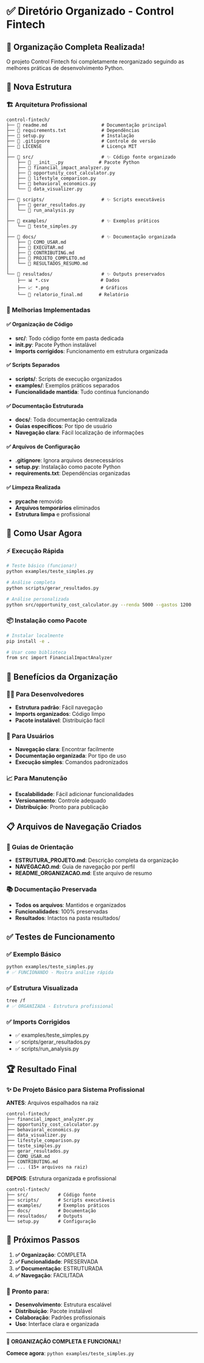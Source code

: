 # ✅ Diretório Organizado - Control Fintech

## 🎉 Organização Completa Realizada!

O projeto Control Fintech foi completamente reorganizado seguindo as melhores práticas de desenvolvimento Python.

## 📁 Nova Estrutura

### 🏗️ Arquitetura Profissional
```
control-fintech/
├── 📄 readme.md                    # Documentação principal
├── 📄 requirements.txt             # Dependências
├── 📄 setup.py                     # Instalação
├── 📄 .gitignore                   # Controle de versão
├── 📄 LICENSE                      # Licença MIT
│
├── 📂 src/                         # ✨ Código fonte organizado
│   ├── 📄 __init__.py             # Pacote Python
│   ├── 📄 financial_impact_analyzer.py
│   ├── 📄 opportunity_cost_calculator.py
│   ├── 📄 lifestyle_comparison.py
│   ├── 📄 behavioral_economics.py
│   └── 📄 data_visualizer.py
│
├── 📂 scripts/                     # ✨ Scripts executáveis
│   ├── 📄 gerar_resultados.py
│   └── 📄 run_analysis.py
│
├── 📂 examples/                    # ✨ Exemplos práticos
│   └── 📄 teste_simples.py
│
├── 📂 docs/                        # ✨ Documentação organizada
│   ├── 📄 COMO_USAR.md
│   ├── 📄 EXECUTAR.md
│   ├── 📄 CONTRIBUTING.md
│   ├── 📄 PROJETO_COMPLETO.md
│   └── 📄 RESULTADOS_RESUMO.md
│
└── 📂 resultados/                  # ✨ Outputs preservados
    ├── 📊 *.csv                   # Dados
    ├── 📈 *.png                   # Gráficos
    └── 📄 relatorio_final.md      # Relatório
```

### 🔧 Melhorias Implementadas

#### ✅ Organização de Código
- **src/**: Todo código fonte em pasta dedicada
- **__init__.py**: Pacote Python instalável
- **Imports corrigidos**: Funcionamento em estrutura organizada

#### ✅ Scripts Separados
- **scripts/**: Scripts de execução organizados
- **examples/**: Exemplos práticos separados
- **Funcionalidade mantida**: Tudo continua funcionando

#### ✅ Documentação Estruturada
- **docs/**: Toda documentação centralizada
- **Guias específicos**: Por tipo de usuário
- **Navegação clara**: Fácil localização de informações

#### ✅ Arquivos de Configuração
- **.gitignore**: Ignora arquivos desnecessários
- **setup.py**: Instalação como pacote Python
- **requirements.txt**: Dependências organizadas

#### ✅ Limpeza Realizada
- **__pycache__** removido
- **Arquivos temporários** eliminados
- **Estrutura limpa** e profissional

## 🚀 Como Usar Agora

### ⚡ Execução Rápida
```bash
# Teste básico (funciona!)
python examples/teste_simples.py

# Análise completa
python scripts/gerar_resultados.py

# Análise personalizada
python src/opportunity_cost_calculator.py --renda 5000 --gastos 1200
```

### 📦 Instalação como Pacote
```bash
# Instalar localmente
pip install -e .

# Usar como biblioteca
from src import FinancialImpactAnalyzer
```

## 🎯 Benefícios da Organização

### 👨‍💻 Para Desenvolvedores
- **Estrutura padrão**: Fácil navegação
- **Imports organizados**: Código limpo
- **Pacote instalável**: Distribuição fácil

### 👥 Para Usuários
- **Navegação clara**: Encontrar facilmente
- **Documentação organizada**: Por tipo de uso
- **Execução simples**: Comandos padronizados

### 📈 Para Manutenção
- **Escalabilidade**: Fácil adicionar funcionalidades
- **Versionamento**: Controle adequado
- **Distribuição**: Pronto para publicação

## 📋 Arquivos de Navegação Criados

### 🧭 Guias de Orientação
- **ESTRUTURA_PROJETO.md**: Descrição completa da organização
- **NAVEGACAO.md**: Guia de navegação por perfil
- **README_ORGANIZACAO.md**: Este arquivo de resumo

### 📚 Documentação Preservada
- **Todos os arquivos**: Mantidos e organizados
- **Funcionalidades**: 100% preservadas
- **Resultados**: Intactos na pasta resultados/

## ✅ Testes de Funcionamento

### ✅ Exemplo Básico
```bash
python examples/teste_simples.py
# ✅ FUNCIONANDO - Mostra análise rápida
```

### ✅ Estrutura Visualizada
```bash
tree /f
# ✅ ORGANIZADA - Estrutura profissional
```

### ✅ Imports Corrigidos
- ✅ examples/teste_simples.py
- ✅ scripts/gerar_resultados.py  
- ✅ scripts/run_analysis.py

## 🏆 Resultado Final

### ✨ De Projeto Básico para Sistema Profissional

**ANTES**: Arquivos espalhados na raiz
```
control-fintech/
├── financial_impact_analyzer.py
├── opportunity_cost_calculator.py
├── behavioral_economics.py
├── data_visualizer.py
├── lifestyle_comparison.py
├── teste_simples.py
├── gerar_resultados.py
├── COMO_USAR.md
├── CONTRIBUTING.md
├── ... (15+ arquivos na raiz)
```

**DEPOIS**: Estrutura organizada e profissional
```
control-fintech/
├── src/           # Código fonte
├── scripts/       # Scripts executáveis  
├── examples/      # Exemplos práticos
├── docs/          # Documentação
├── resultados/    # Outputs
└── setup.py       # Configuração
```

## 🎯 Próximos Passos

1. **✅ Organização**: COMPLETA
2. **✅ Funcionalidade**: PRESERVADA  
3. **✅ Documentação**: ESTRUTURADA
4. **✅ Navegação**: FACILITADA

### 🚀 Pronto para:
- **Desenvolvimento**: Estrutura escalável
- **Distribuição**: Pacote instalável
- **Colaboração**: Padrões profissionais
- **Uso**: Interface clara e organizada

---

**🎉 ORGANIZAÇÃO COMPLETA E FUNCIONAL!**

**Comece agora**: `python examples/teste_simples.py`
